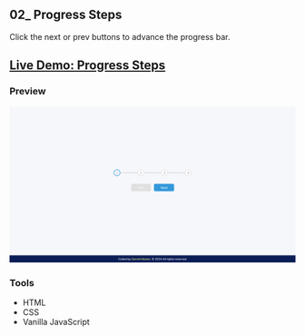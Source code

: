 ## 02_ Progress Steps

Click the next or prev buttons to advance the progress bar.

## [Live Demo: Progress Steps](https://02-progress-steps-gdbecker.netlify.app/)

### Preview

!["HomePage"](./HomePage.png)

### Tools
- HTML
- CSS
- Vanilla JavaScript